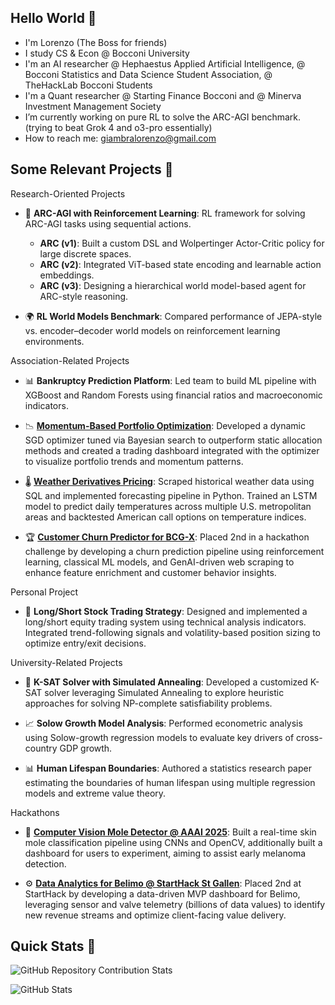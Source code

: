 ## Hello World 👋

- I'm Lorenzo (The Boss for friends)
- I study CS & Econ @ Bocconi University
- I'm an AI researcher @ Hephaestus Applied Artificial Intelligence, @ Bocconi Statistics and Data Science Student Association, @ TheHackLab Bocconi Students
- I'm a Quant researcher @ Starting Finance Bocconi and @ Minerva Investment Management Society
- I’m currently working on pure RL to solve the ARC-AGI benchmark. (trying to beat Grok 4 and o3-pro essentially)
- How to reach me: giambralorenzo@gmail.com


## Some Relevant Projects 📌 

Research-Oriented Projects

- 🧩 **ARC-AGI with Reinforcement Learning**: RL framework for solving ARC-AGI tasks using sequential actions.
  - **ARC (v1)**: Built a custom DSL and Wolpertinger Actor-Critic policy for large discrete spaces.
  - **ARC (v2)**: Integrated ViT-based state encoding and learnable action embeddings.
  - **ARC (v3)**: Designing a hierarchical world model-based agent for ARC-style reasoning.

- 🌍 **RL World Models Benchmark**: Compared performance of JEPA-style vs. encoder–decoder world models on reinforcement learning environments.


Association-Related Projects

- 📊 **Bankruptcy Prediction Platform**: Led team to build ML pipeline with XGBoost and Random Forests using financial ratios and macroeconomic indicators.

- 📉 **[Momentum-Based Portfolio Optimization](https://github.com/Lorenzo-Giambra/BSDSA-Stock-Prediction)**: Developed a dynamic SGD optimizer tuned via Bayesian search to outperform static allocation methods and created a trading dashboard integrated with the optimizer to visualize portfolio trends and momentum patterns.

- 🌡️ **[Weather Derivatives Pricing](https://github.com/GianiRanzetti/Minerva---Weather-Derivatives)**: Scraped historical weather data using SQL and implemented forecasting pipeline in Python. Trained an LSTM model to predict daily temperatures across multiple U.S. metropolitan areas and backtested American call options on temperature indices.

- 🏆 **[Customer Churn Predictor for BCG-X](https://github.com/LorenzoGiambra/TheHackLab)**: Placed 2nd in a hackathon challenge by developing a churn prediction pipeline using reinforcement learning, classical ML models, and GenAI-driven web scraping to enhance feature enrichment and customer behavior insights.


Personal Project

- 🏁 **Long/Short Stock Trading Strategy**: Designed and implemented a long/short equity trading system using technical analysis indicators. Integrated trend-following signals and volatility-based position sizing to optimize entry/exit decisions.


University-Related Projects

- 🧩 **K-SAT Solver with Simulated Annealing**: Developed a customized K-SAT solver leveraging Simulated Annealing to explore heuristic approaches for solving NP-complete satisfiability problems.

- 📈 **Solow Growth Model Analysis**: Performed econometric analysis using Solow-growth regression models to evaluate key drivers of cross-country GDP growth.

- 📊 **Human Lifespan Boundaries**: Authored a statistics research paper estimating the boundaries of human lifespan using multiple regression models and extreme value theory.

Hackathons

- 🧠 **[Computer Vision Mole Detector @ AAAI 2025](https://github.com/AAAI-2025-Hackathon/team_44)**: Built a real-time skin mole classification pipeline using CNNs and OpenCV, additionally built a dashboard for users to experiment, aiming to assist early melanoma detection.
  
- ⚙️ **[Data Analytics for Belimo @ StartHack St Gallen](https://github.com/Lorenzo-Giambra/Belimo-Project)**: Placed 2nd at StartHack by developing a data-driven MVP dashboard for Belimo, leveraging sensor and valve telemetry (billions of data values) to identify new revenue streams and optimize client-facing value delivery.

## Quick Stats 🎯

![GitHub Repository Contribution Stats](https://github-contributor-stats.vercel.app/api?username=LorenzoGiambra)

![GitHub Stats](https://github-readme-stats.vercel.app/api?username=LorenzoGiambra&theme=dark&hide_border=false&include_all_commits=true&count_private=true)


